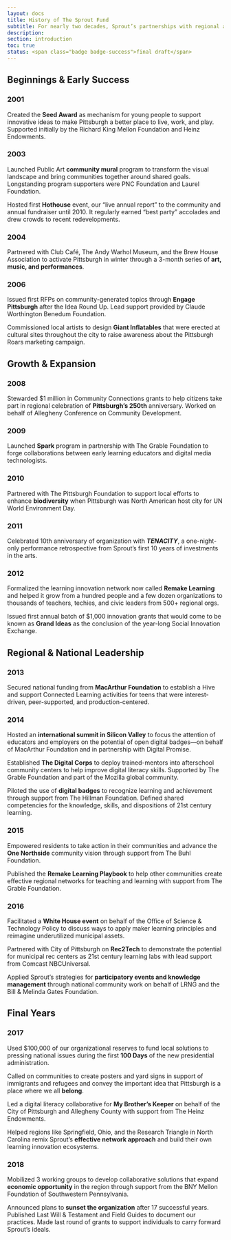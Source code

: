 ```yaml
---
layout: docs
title: History of The Sprout Fund
subtitle: For nearly two decades, Sprout’s partnerships with regional and national foundations helped power Pittsburgh’s grassroots response to a wide range of social, environmental, and economic challenges.
description:
section: introduction
toc: true
status: <span class="badge badge-success">final draft</span>
---
```


## Beginnings & Early Success

### 2001

Created the **Seed Award** as mechanism for young people to support innovative ideas to make Pittsburgh a better place to live, work, and play. Supported initially by the Richard King Mellon Foundation and Heinz Endowments.

### 2003

Launched Public Art **community mural** program to transform the visual landscape and bring communities together around shared goals. Longstanding program supporters were PNC Foundation and Laurel Foundation.

Hosted first **Hothouse** event, our “live annual report” to the community and annual fundraiser until 2010. It regularly earned “best party” accolades and drew crowds to recent redevelopments.

### 2004

Partnered with Club Café, The Andy Warhol Museum, and the Brew House Association to activate Pittsburgh in winter through a 3-month series of **art, music, and performances**.

### 2006

Issued first RFPs on community-generated topics through **Engage Pittsburgh** after the Idea Round Up. Lead support provided by Claude Worthington Benedum Foundation.

Commissioned local artists to design **Giant Inflatables** that were erected at cultural sites throughout the city to raise awareness about the Pittsburgh Roars marketing campaign.


## Growth & Expansion

### 2008

Stewarded $1 million in Community Connections grants to help citizens take part in regional celebration of **Pittsburgh’s 250th** anniversary. Worked on behalf of Allegheny Conference on Community Development.

### 2009

Launched **Spark** program in partnership with The Grable Foundation to forge collaborations between early learning educators and digital media technologists.

### 2010

Partnered with The Pittsburgh Foundation to support local efforts to enhance **biodiversity** when Pittsburgh was North American host city for UN World Environment Day.

### 2011

Celebrated 10th anniversary of organization with **_TENACITY_**, a one-night-only performance retrospective from Sprout’s first 10 years of investments in the arts.

### 2012

Formalized the learning innovation network now called **Remake Learning** and helped it grow from a hundred people and a few dozen organizations to thousands of teachers, techies, and civic leaders from 500+ regional orgs.

Issued first annual batch of $1,000 innovation grants that would come to be known as **Grand Ideas** as the conclusion of the year-long Social Innovation Exchange.


## Regional & National Leadership

### 2013

Secured national funding from **MacArthur Foundation** to establish a Hive and support Connected Learning activities for teens that were interest-driven, peer-supported, and production-centered.

### 2014

Hosted an **international summit in Silicon Valley** to focus the attention of educators and employers on the potential of open digital badges—on behalf of MacArthur Foundation and in partnership with Digital Promise.

Established **The Digital Corps** to deploy trained-mentors into afterschool community centers to help improve digital literacy skills. Supported by The Grable Foundation and part of the Mozilla global community.

Piloted the use of **digital badges** to recognize learning and achievement through support from The Hillman Foundation. Defined shared competencies for the knowledge, skills, and dispositions of 21st century learning.

### 2015

Empowered residents to take action in their communities and advance the **One Northside** community vision through support from The Buhl Foundation.

Published the **Remake Learning Playbook** to help other communities create effective regional networks for teaching and learning with support from The Grable Foundation.

### 2016

Facilitated a **White House event** on behalf of the Office of Science & Technology Policy to discuss ways to apply maker learning principles and reimagine underutilized municipal assets.

Partnered with City of Pittsburgh on **Rec2Tech** to demonstrate the potential for municipal rec centers as 21st century learning labs with lead support from Comcast NBCUniversal.

Applied Sprout’s strategies for **participatory events and knowledge management** through national community work on behalf of LRNG and the Bill & Melinda Gates Foundation.


## Final Years

### 2017

Used $100,000 of our organizational reserves to fund local solutions to pressing national issues during the first **100 Days** of the new presidential administration.

Called on communities to create posters and yard signs in support of immigrants and refugees and convey the important idea that Pittsburgh is a place where we all **belong**.

Led a digital literacy collaborative for **My Brother’s Keeper** on behalf of the City of Pittsburgh and Allegheny County with support from The Heinz Endowments.

Helped regions like Springfield, Ohio, and the Research Triangle in North Carolina remix Sprout’s **effective network approach** and build their own learning innovation ecosystems.

### 2018

Mobilized 3 working groups to develop collaborative solutions that expand **economic opportunity** in the region through support from the BNY Mellon Foundation of Southwestern Pennsylvania.

Announced plans to **sunset the organization** after 17 successful years. Published Last Will & Testament and Field Guides to document our practices. Made last round of grants to support individuals to carry forward Sprout’s ideals.
